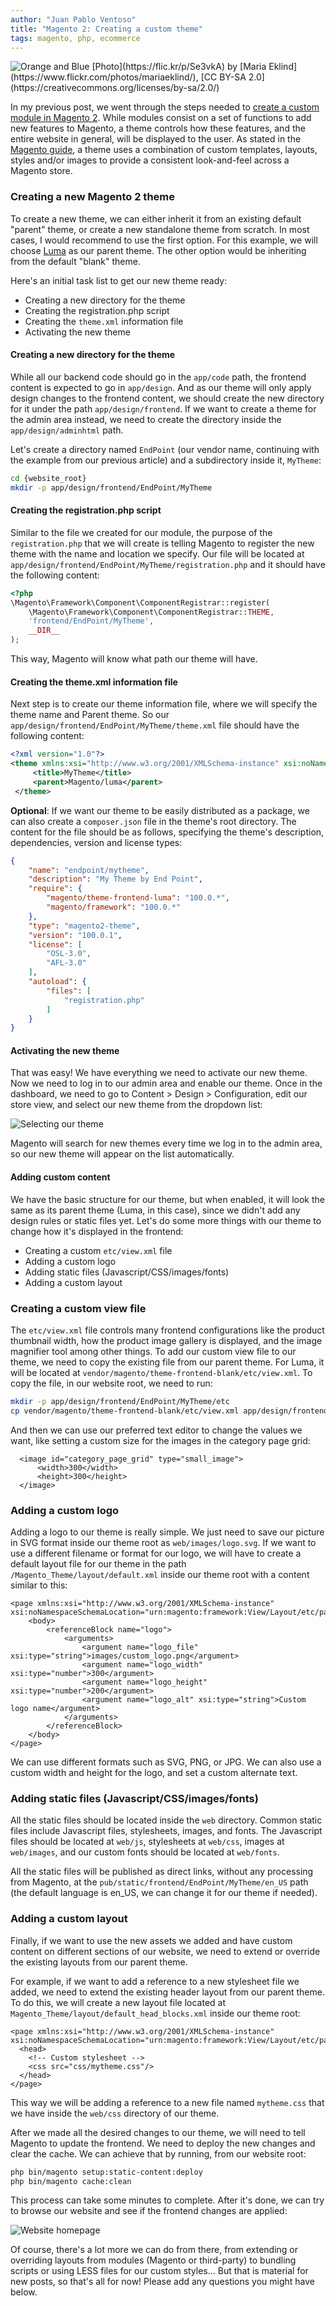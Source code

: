 ```yaml
---
author: "Juan Pablo Ventoso"
title: "Magento 2: Creating a custom theme"
tags: magento, php, ecommerce
---
```


<img src="magento-2-creating-a-custom-theme/paint-orange-blue.jpg" alt="Orange and Blue" />
[Photo](https://flic.kr/p/Se3vkA) by [Maria Eklind](https://www.flickr.com/photos/mariaeklind/), [CC BY-SA 2.0](https://creativecommons.org/licenses/by-sa/2.0/)


In my previous post, we went through the steps needed to <a href="/blog/2020/04/01/magento-2-creating-a-custom-module" target="_blank">create a custom module in Magento 2</a>. While modules consist on a set of functions to add new features to Magento, a theme controls how these features, and the entire website in general, will be displayed to the user. As stated in the <a href="https://devdocs.magento.com/guides/v2.3/frontend-dev-guide/themes/theme-overview.html" target="_blank">Magento guide</a>, a theme uses a combination of custom templates, layouts, styles and/or images to provide a consistent look-and-feel across a Magento store.

### Creating a new Magento 2 theme

To create a new theme, we can either inherit it from an existing default "parent" theme, or create a new standalone theme from scratch. In most cases, I would recommend to use the first option. For this example, we will choose <a href="http://magento2.demo.ubertheme.com/" target="_blank">Luma</a> as our parent theme. The other option would be inheriting from the default "blank" theme.

Here's an initial task list to get our new theme ready:

* Creating a new directory for the theme
* Creating the registration.php script
* Creating the `theme.xml` information file
* Activating the new theme

#### Creating a new directory for the theme

While all our backend code should go in the `app/code` path, the frontend content is expected to go in `app/design`. And as our theme will only apply design changes to the frontend content, we should create the new directory for it under the path `app/design/frontend`. If we want to create a theme for the admin area instead, we need to create the directory inside the `app/design/adminhtml` path.

Let's create a directory named `EndPoint` (our vendor name, continuing with the example from our previous article) and a subdirectory inside it, `MyTheme`:

```bash
cd {website_root}
mkdir -p app/design/frontend/EndPoint/MyTheme
```

#### Creating the registration.php script

Similar to the file we created for our module, the purpose of the `registration.php` that we will create is telling Magento to register the new theme with the name and location we specify.
Our file will be located at `app/design/frontend/EndPoint/MyTheme/registration.php` and it should have the following content:

```php
<?php
\Magento\Framework\Component\ComponentRegistrar::register(
    \Magento\Framework\Component\ComponentRegistrar::THEME,
    'frontend/EndPoint/MyTheme',
    __DIR__
);
```

This way, Magento will know what path our theme will have.

#### Creating the theme.xml information file

Next step is to create our theme information file, where we will specify the theme name and Parent theme. So our `app/design/frontend/EndPoint/MyTheme/theme.xml` file should have the following content:

```xml
<?xml version="1.0"?>
<theme xmlns:xsi="http://www.w3.org/2001/XMLSchema-instance" xsi:noNamespaceSchemaLocation="urn:magento:framework:Config/etc/theme.xsd">
     <title>MyTheme</title>
     <parent>Magento/luma</parent>
 </theme>
```

<b>Optional</b>: If we want our theme to be easily distributed as a package, we can also create a `composer.json` file in the theme's root directory. The content for the file should be as follows, specifying the theme's description, dependencies, version and license types:

```json
{
    "name": "endpoint/mytheme",
    "description": "My Theme by End Point",
    "require": {
        "magento/theme-frontend-luma": "100.0.*",
        "magento/framework": "100.0.*"
    },
    "type": "magento2-theme",
    "version": "100.0.1",
    "license": [
        "OSL-3.0",
        "AFL-3.0"
    ],
    "autoload": {
        "files": [
            "registration.php"
        ]
    }
}
```

#### Activating the new theme

That was easy! We have everything we need to activate our new theme. Now we need to log in to our admin area and enable our theme. Once in the dashboard, we need to go to Content > Design > Configuration, edit our store view, and select our new theme from the dropdown list:

![Selecting our theme](magento-2-creating-a-custom-theme/magento-admin-select-theme.jpg)

Magento will search for new themes every time we log in to the admin area, so our new theme will appear on the list automatically.

#### Adding custom content

We have the basic structure for our theme, but when enabled, it will look the same as its parent theme (Luma, in this case), since we didn't add any design rules or static files yet. Let's do some more things with our theme to change how it's displayed in the frontend:

* Creating a custom `etc/view.xml` file
* Adding a custom logo
* Adding static files (Javascript/CSS/images/fonts)
* Adding a custom layout

### Creating a custom view file

The `etc/view.xml` file controls many frontend configurations like the product thumbnail width, how the product image gallery is displayed, and the image magnifier tool among other things. To add our custom view file to our theme, we need to copy the existing file from our parent theme. For Luma, it will be located at `vendor/magento/theme-frontend-blank/etc/view.xml`. To copy the file, in our website root, we need to run:


```bash
mkdir -p app/design/frontend/EndPoint/MyTheme/etc
cp vendor/magento/theme-frontend-blank/etc/view.xml app/design/frontend/EndPoint/MyTheme/etc/view.xml
```

And then we can use our preferred text editor to change the values we want, like setting a custom size for the images in the category page grid:

```
  <image id="category_page_grid" type="small_image">
      <width>300</width>
      <height>300</height>
  </image>
```

### Adding a custom logo

Adding a logo to our theme is really simple. We just need to save our picture in SVG format inside our theme root as `web/images/logo.svg`. If we want to use a different filename or format for our logo, we will have to create a default layout file for our theme in the path `/Magento_Theme/layout/default.xml` inside our theme root with a content similar to this:

```
<page xmlns:xsi="http://www.w3.org/2001/XMLSchema-instance" xsi:noNamespaceSchemaLocation="urn:magento:framework:View/Layout/etc/page_configuration.xsd">
    <body>
        <referenceBlock name="logo">
            <arguments>
                <argument name="logo_file" xsi:type="string">images/custom_logo.png</argument>
                <argument name="logo_width" xsi:type="number">300</argument>
                <argument name="logo_height" xsi:type="number">200</argument>
                <argument name="logo_alt" xsi:type="string">Custom logo name</argument>
            </arguments>
        </referenceBlock>
    </body>
</page>
```

We can use different formats such as SVG, PNG, or JPG. We can also use a custom width and height for the logo, and set a custom alternate text.

### Adding static files (Javascript/CSS/images/fonts)

All the static files should be located inside the `web` directory. Common static files include Javascript files, stylesheets, images, and fonts. The Javascript files should be located at `web/js`, stylesheets at `web/css`, images at `web/images`, and our custom fonts should be located at `web/fonts`.

All the static files will be published as direct links, without any processing from Magento, at the `pub/static/frontend/EndPoint/MyTheme/en_US` path (the default language is en_US, we can change it for our theme if needed).

### Adding a custom layout

Finally, if we want to use the new assets we added and have custom content on different sections of our website, we need to extend or override the existing layouts from our parent theme.

For example, if we want to add a reference to a new stylesheet file we added, we need to extend the existing header layout from our parent theme. To do this, we will create a new layout file located at `Magento_Theme/layout/default_head_blocks.xml` inside our theme root:

```
<page xmlns:xsi="http://www.w3.org/2001/XMLSchema-instance" xsi:noNamespaceSchemaLocation="urn:magento:framework:View/Layout/etc/page_configuration.xsd">
  <head>
    <!-- Custom stylesheet -->
    <css src="css/mytheme.css"/>
  </head>
</page>
```

This way we will be adding a reference to a new file named `mytheme.css` that we have inside the `web/css` directory of our theme.

After we made all the desired changes to our theme, we will need to tell Magento to update the frontend. We need to deploy the new changes and clear the cache. We can achieve that by running, from our website root:

```bash
php bin/magento setup:static-content:deploy
php bin/magento cache:clean
```

This process can take some minutes to complete. After it's done, we can try to browse our website and see if the frontend changes are applied:

![Website homepage](magento-2-creating-a-custom-theme/magento-frontend.jpg)

Of course, there's a lot more we can do from there, from extending or overriding layouts from modules (Magento or third-party) to bundling scripts or using LESS files for our custom styles... But that is material for new posts, so that's all for now! Please add any questions you might have below.